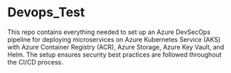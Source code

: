 # Devops_Test

This repo contains everything needed to set up an Azure DevSecOps pipeline for deploying microservices on Azure Kubernetes Service (AKS) with Azure Container Registry (ACR), Azure Storage, Azure Key Vault, and Helm. The setup ensures security best practices are followed throughout the CI/CD process.
